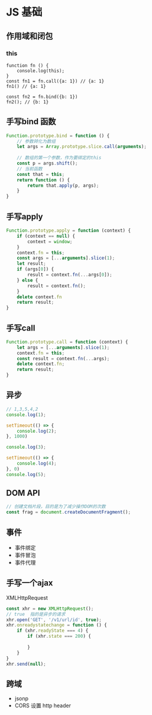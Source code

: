 # JS 基础



## 作用域和闭包



 ### this



```
function fn () {
	console.log(this);
}
const fn1 = fn.call({a: 1}) // {a: 1}
fn1() // {a: 1}

const fn2 = fn.bind({b: 1})
fn2(); // {b: 1}
```



## 手写bind 函数



```js
Function.prototype.bind = function () {
    // 参数转化为数组
    let args = Array.prototype.slice.call(arguments);
    
    // 数组的第一个参数，作为要绑定的this
    const p = args.shift();
    // 当前函数
    const that = this;
    return function () {
        return that.apply(p, args);
    }
}
```



## 手写apply



```js
Function.prototype.apply = function (context) {
    if (context == null) {
        context = window;
    }
    context.fn = this;
    const args = [...arguments].slice(1);
    let result;
    if (args[0]) {
        result = context.fn(...args[0]);
    } else {
        result = context.fn();
    }
    delete context.fn
    return result;
}
```



## 手写call



```js
Function.prototype.call = function (context) {
    let args = [...arguments].slice(1);
    context.fn = this;
    const result = context.fn(...args);
    delete context.fn;
    return result;
}
```



## 异步



```js
// 1,3,5,4,2
console.log(1);

setTimeout(() => {
    console.log(2);
}, 1000)

console.log(3);

setTimeout(() => {
    console.log(4);
}, 0)
console.log(5);
```

## DOM API 

```js
// 创建文档片段，目的是为了减少操作DOM的次数
const frag = document.createDocumentFragment();

```

## 事件

* 事件绑定
* 事件冒泡
* 事件代理

## 手写一个ajax

XMLHttpRequest

```js
const xhr = new XMLHttpRequest();
// true  指的是异步的请求 
xhr.open('GET', '/v1/url/id', true);
xhr.onreadystatechange = function () {
    if (xhr.readyState === 4) {
        if (xhr.state === 200) {
            
        }
    }
}
xhr.send(null);
```

## 跨域

* jsonp
* CORS 设置 http header